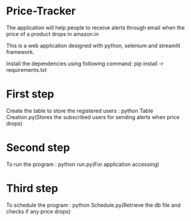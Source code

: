 # Price-Tracker
 The application will help people to receive alerts through email when the price of a product drops in amazon.in 

This is a web application designed with python, selenium and streamlit framework.

Install the dependencies using following command:
pip install -r requirements.txt

# First step
Create the table to store the registered users : python Table Creation.py(Stores the subscribed users for sending alerts when price drops)

# Second step
To run the program : python run.py(For application accessing)

# Third step
To schedule the program : python Schedule.py(Retrieve the db file and checks if any price drops)
